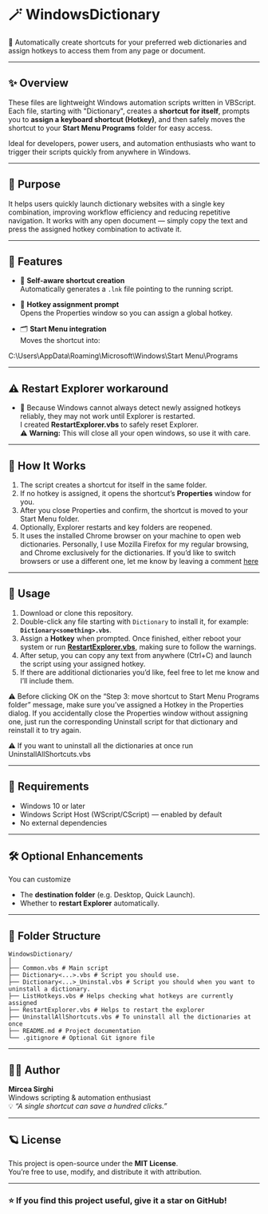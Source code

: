 # 🪄 WindowsDictionary
📌 Automatically create shortcuts for your preferred web dictionaries and assign hotkeys to access them from any page or document.

---

## ✨ Overview

These files are lightweight Windows automation scripts written in VBScript.  
Each file, starting with "Dictionary", creates a **shortcut for itself**, prompts you to **assign a keyboard shortcut (Hotkey)**, and then safely moves the shortcut to your **Start Menu Programs** folder for easy access.

Ideal for developers, power users, and automation enthusiasts who want to trigger their scripts quickly from anywhere in Windows.

---

## 🎯 Purpose

It helps users quickly launch dictionary websites with a single key combination, improving workflow efficiency and reducing repetitive navigation.
It works with any open document — simply copy the text and press the assigned hotkey combination to activate it.

---

## 🚀 Features

- 📄 **Self-aware shortcut creation**  
  Automatically generates a `.lnk` file pointing to the running script.

- 🎹 **Hotkey assignment prompt**  
  Opens the Properties window so you can assign a global hotkey.

- 🗂️ **Start Menu integration**  
  Moves the shortcut into:

C:\Users<user>\AppData\Roaming\Microsoft\Windows\Start Menu\Programs

---

## ⚠️ Restart Explorer workaround
- 🤦 Because Windows cannot always detect newly assigned hotkeys reliably, they may not work until Explorer is restarted.  
  I created **RestartExplorer.vbs** to safely reset Explorer.  
  ⚠️ **Warning:** This will close all your open windows, so use it with care.

---

## 🧩 How It Works

1. The script creates a shortcut for itself in the same folder.
2. If no hotkey is assigned, it opens the shortcut’s **Properties** window for you.
3. After you close Properties and confirm, the shortcut is moved to your Start Menu folder.
4. Optionally, Explorer restarts and key folders are reopened.
5. It uses the installed Chrome browser on your machine to open web dictionaries. Personally, I use Mozilla Firefox for my regular browsing, and Chrome exclusively for the dictionaries. If you’d like to switch browsers or use a different one, let me know by leaving a comment [here](https://github.com/hackus/WindowsDictionary/issues)

---

## 📖 Usage

1. Download or clone this repository.
2. Double-click any file starting with `Dictionary` to install it, for example: **`Dictionary<something>.vbs`**.
3. Assign a **Hotkey** when prompted. Once finished, either reboot your system or run [**RestartExplorer.vbs**](#-restart-explorer-workaround), making sure to follow the warnings.
4. After setup, you can copy any text from anywhere (Ctrl+C) and launch the script using your assigned hotkey.
5. If there are additional dictionaries you’d like, feel free to let me know and I’ll include them.

⚠️ Before clicking OK on the “Step 3: move shortcut to Start Menu Programs folder” message, make sure you’ve assigned a Hotkey in the Properties dialog.
If you accidentally close the Properties window without assigning one, just run the corresponding Uninstall script for that dictionary and reinstall it to try again.

⚠️ If you want to uninstall all the dictionaries at once run UninstallAllShortcuts.vbs

---

## 🧰 Requirements

- Windows 10 or later
- Windows Script Host (WScript/CScript) — enabled by default
- No external dependencies

---

## 🛠️ Optional Enhancements

You can customize
- The **destination folder** (e.g. Desktop, Quick Launch).
- Whether to **restart Explorer** automatically.

---

## 📂 Folder Structure

```
WindowsDictionary/
│
├── Common.vbs # Main script
├── Dictionary<...>.vbs # Script you should use.
├── Dictionary<...>_Uninstal.vbs # Script you should when you want to uninstall a dictionary.
├── ListHotkeys.vbs # Helps checking what hotkeys are currently assigned
├── RestartExplorer.vbs # Helps to restart the explorer
├── UninstallAllShortcuts.vbs # To uninstall all the dictionaries at once
├── README.md # Project documentation
└── .gitignore # Optional Git ignore file
```

---

## 🧑‍💻 Author

**Mircea Sirghi**  
Windows scripting & automation enthusiast  
💡 *“A single shortcut can save a hundred clicks.”*

---

## 🪐 License

This project is open-source under the **MIT License**.  
You’re free to use, modify, and distribute it with attribution.

---

### ⭐ If you find this project useful, give it a star on GitHub!
